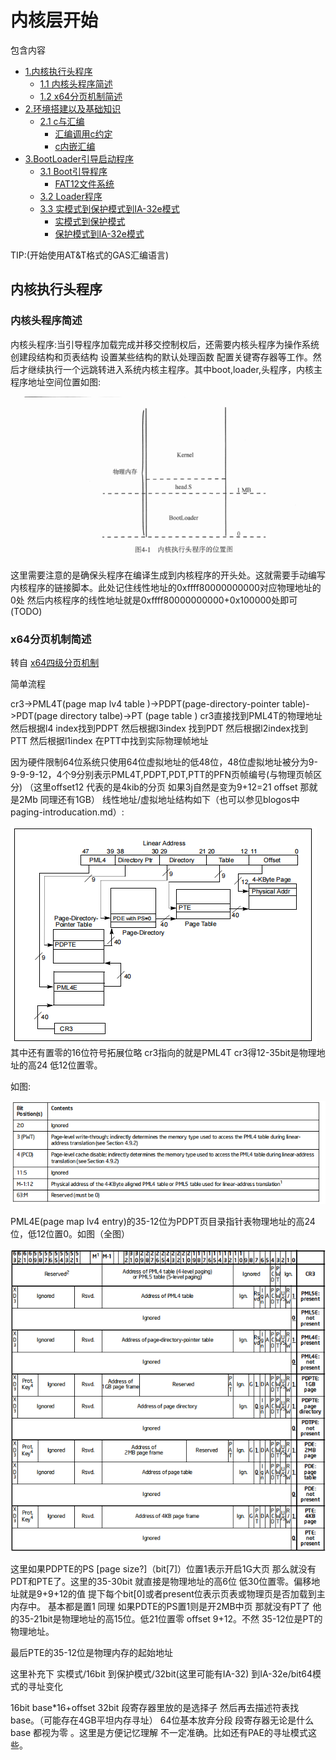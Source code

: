 # 内核层开始

包含内容
- [1.内核执行头程序](#c1-1)
    -  [1.1 内核头程序简述](#c1-1)
    -  [1.2 x64分页机制简述](#c1-2)
- [2.环境搭建以及基础知识](#c2)
    - [2.1 c与汇编](#c2-1)
        - [汇编调用c约定](#c2-1-1)
        - [c内嵌汇编](#c2-1-2)
- [3.BootLoader引导启动程序](#c3)
    - [3.1 Boot引导程序](#c3-1)
        - [FAT12文件系统](#c3-1-1)
    - [3.2 Loader程序](#c3-2)
    - [3.3 实模式到保护模式到IA-32e模式](#c3-3)
        - [实模式到保护模式](#c3-3-1)
        - [保护模式到IA-32e模式](#c3-3-2)



TIP:(开始使用AT&T格式的GAS汇编语言)
<div id=c1><h2>内核执行头程序</h2></div>
<div id=c1-1><h3>内核头程序简述</h2></div>

内核头程序:当引导程序加载完成并移交控制权后，还需要内核头程序为操作系统创建段结构和页表结构 设置某些结构的默认处理函数 配置关键寄存器等工作。然后才继续执行一个远跳转进入系统内核主程序。其中boot,loader,头程序，内核主程序地址空间位置如图:

<img src="./img/kernel_header.png">

这里需要注意的是确保头程序在编译生成到内核程序的开头处。这就需要手动编写内核程序的链接脚本。此处记住线性地址的0xffff80000000000对应物理地址的0处 然后内核程序的线性地址就是0xffff80000000000+0x100000处即可(TODO)

<div id=c1-2><h3>x64分页机制简述</h2></div>

转自 [x64四级分页机制](https://www.cnblogs.com/revercc/p/16041279.html)

简单流程

cr3->PML4T(page map lv4 table )->PDPT(page-directory-pointer table)->PDT(page directory talbe)->PT (page table )
cr3直接找到PML4T的物理地址 然后根据l4 index找到PDPT 然后根据l3index 找到PDT 然后根据l2index找到 PTT 然后根据l1index 在PTT中找到实际物理帧地址


因为硬件限制64位系统只使用64位虚拟地址的低48位，48位虚拟地址被分为9-9-9-9-12，4个9分别表示PML4T,PDPT,PDT,PTT的PFN页帧编号(与物理页帧区分)
（这里offset12 代表的是4kib的分页 如果3j自然是变为9+12=21 offset 那就是2Mb 同理还有1GB）
线性地址/虚拟地址结构如下（也可以参见blogos中paging-introducation.md）:

<img src="./img/linearAddress.png"><br>
其中还有置零的16位符号拓展位略  cr3指向的就是PML4T cr3得12-35bit是物理地址的高24 低12位置零。

如图:

<img src="./img/cr3.png"><br>

PML4E(page map lv4 entry)的35-12位为PDPT页目录指针表物理地址的高24位，低12位置0。如图（全图）

<img src="./img/page_address.png">


这里如果PDPTE的PS [page size?]（bit[7]）位置1表示开启1G大页 那么就没有PDT和PTE了。这里的35-30bit 就直接是物理地址的高6位 低30位置零。偏移地址就是9+9+12的值 提下每个bit[0]或者present位表示页表或物理页是否加载到主内存中。 基本都是置1
同理 如果PDTE的PS置1则是开2MB中页 那就没有PT了 他的35-21bit是物理地址的高15位。低21位置零 offset 9+12。不然 35-12位是PT的物理地址。

最后PTE的35-12位是物理内存的起始地址

这里补充下 实模式/16bit 到保护模式/32bit(这里可能有IA-32) 到IA-32e/bit64模式的寻址变化

16bit base*16+offset 32bit 段寄存器里放的是选择子 然后再去描述符表找base。（可能存在4GB平坦内存寻址） 64位基本放弃分段 段寄存器无论是什么 base 都视为零 。这里是方便记忆理解 不一定准确。比如还有PAE的寻址模式这些。



